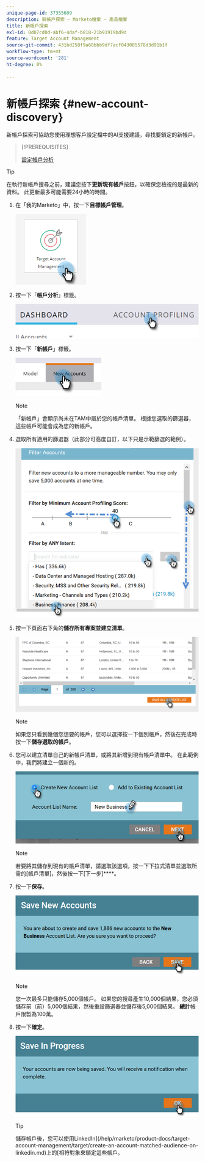 ```yaml
---
unique-page-id: 37355609
description: 新帳戶探索 — Marketo檔案 — 產品檔案
title: 新帳戶探索
exl-id: 0d07cd0d-abf6-4daf-b818-21b91919bd9d
feature: Target Account Management
source-git-commit: 431bd258f9a68bbb9df7acf043085578d3d91b1f
workflow-type: tm+mt
source-wordcount: '281'
ht-degree: 0%

---
```


# 新帳戶探索 {#new-account-discovery}

新帳戶探索可協助您使用理想客戶設定檔中的AI支援建議，尋找要鎖定的新帳戶。

>[!PREREQUISITES]
>
>[設定帳戶分析](/help/marketo/product-docs/target-account-management/account-profiling/setting-up-account-profiling.md)

>[!TIP]
>
>在執行新帳戶搜尋之前，建議您按下&#x200B;**更新現有帳戶**&#x200B;按鈕，以確保您檢視的是最新的資料。 此更新最多可能需要24小時的時間。

1. 在「我的Marketo」中，按一下&#x200B;**目標帳戶管理**。

   ![](assets/new-account-discovery-1.png)

1. 按一下「**帳戶分析**」標籤。

   ![](assets/two-2.png)

1. 按一下「**新帳戶**」標籤。

   ![](assets/three-1.png)

   >[!NOTE]
   >
   >「新帳戶」會顯示尚未在TAM中屬於您的帳戶清單。 根據您選取的篩選器，這些帳戶可能會成為您的新帳戶。

1. 選取所有適用的篩選器（此部分可高度自訂，以下只是示範篩選的範例）。

   ![](assets/four-1.png)

1. 按一下頁面右下角的&#x200B;**儲存所有專案並建立清單**。

   ![](assets/five-1.png)

   >[!NOTE]
   >
   >如果您只看到幾個您想要的帳戶，您可以選擇按一下個別帳戶，然後在完成時按一下&#x200B;**儲存選取的帳戶**。

1. 您可以建立清單自己的新帳戶清單，或將其新增到現有帳戶清單中。 在此範例中，我們將建立一個新的。

   ![](assets/six-1.png)

   >[!NOTE]
   >
   >若要將其儲存到現有的帳戶清單，請選取該選項，按一下下拉式清單並選取所需的[帳戶清單]，然後按一下[下一步]****。

1. 按一下&#x200B;**保存**。

   ![](assets/seven-1.png)

   >[!NOTE]
   >
   >您一次最多只能儲存5,000個帳戶。 如果您的搜尋產生10,000個結果，您必須儲存前（前）5,000個結果，然後重設篩選器並儲存後5,000個結果。 **總計**&#x200B;帳戶限製為100萬。

1. 按一下&#x200B;**確定**。

   ![](assets/eight.png)

   >[!TIP]
   >
   >儲存帳戶後，您可以使用LinkedIn](/help/marketo/product-docs/target-account-management/target/create-an-account-matched-audience-on-linkedin.md)上的[相符對象來鎖定這些帳戶。
